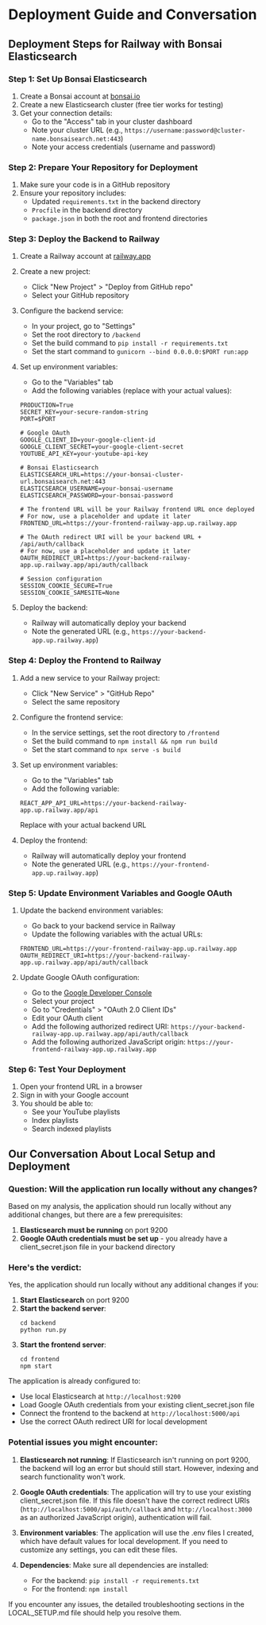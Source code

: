 # Deployment Guide and Conversation

## Deployment Steps for Railway with Bonsai Elasticsearch

### Step 1: Set Up Bonsai Elasticsearch

1. Create a Bonsai account at [bonsai.io](https://bonsai.io/)
2. Create a new Elasticsearch cluster (free tier works for testing)
3. Get your connection details:
   - Go to the "Access" tab in your cluster dashboard
   - Note your cluster URL (e.g., `https://username:password@cluster-name.bonsaisearch.net:443`)
   - Note your access credentials (username and password)

### Step 2: Prepare Your Repository for Deployment

1. Make sure your code is in a GitHub repository
2. Ensure your repository includes:
   - Updated `requirements.txt` in the backend directory
   - `Procfile` in the backend directory
   - `package.json` in both the root and frontend directories

### Step 3: Deploy the Backend to Railway

1. Create a Railway account at [railway.app](https://railway.app/)
2. Create a new project:
   - Click "New Project" > "Deploy from GitHub repo"
   - Select your GitHub repository

3. Configure the backend service:
   - In your project, go to "Settings"
   - Set the root directory to `/backend`
   - Set the build command to `pip install -r requirements.txt`
   - Set the start command to `gunicorn --bind 0.0.0.0:$PORT run:app`

4. Set up environment variables:
   - Go to the "Variables" tab
   - Add the following variables (replace with your actual values):
   
   ```
   PRODUCTION=True
   SECRET_KEY=your-secure-random-string
   PORT=$PORT
   
   # Google OAuth
   GOOGLE_CLIENT_ID=your-google-client-id
   GOOGLE_CLIENT_SECRET=your-google-client-secret
   YOUTUBE_API_KEY=your-youtube-api-key
   
   # Bonsai Elasticsearch
   ELASTICSEARCH_URL=https://your-bonsai-cluster-url.bonsaisearch.net:443
   ELASTICSEARCH_USERNAME=your-bonsai-username
   ELASTICSEARCH_PASSWORD=your-bonsai-password
   
   # The frontend URL will be your Railway frontend URL once deployed
   # For now, use a placeholder and update it later
   FRONTEND_URL=https://your-frontend-railway-app.up.railway.app
   
   # The OAuth redirect URI will be your backend URL + /api/auth/callback
   # For now, use a placeholder and update it later
   OAUTH_REDIRECT_URI=https://your-backend-railway-app.up.railway.app/api/auth/callback
   
   # Session configuration
   SESSION_COOKIE_SECURE=True
   SESSION_COOKIE_SAMESITE=None
   ```

5. Deploy the backend:
   - Railway will automatically deploy your backend
   - Note the generated URL (e.g., `https://your-backend-app.up.railway.app`)

### Step 4: Deploy the Frontend to Railway

1. Add a new service to your Railway project:
   - Click "New Service" > "GitHub Repo"
   - Select the same repository

2. Configure the frontend service:
   - In the service settings, set the root directory to `/frontend`
   - Set the build command to `npm install && npm run build`
   - Set the start command to `npx serve -s build`

3. Set up environment variables:
   - Go to the "Variables" tab
   - Add the following variable:
   ```
   REACT_APP_API_URL=https://your-backend-railway-app.up.railway.app/api
   ```
   Replace with your actual backend URL

4. Deploy the frontend:
   - Railway will automatically deploy your frontend
   - Note the generated URL (e.g., `https://your-frontend-app.up.railway.app`)

### Step 5: Update Environment Variables and Google OAuth

1. Update the backend environment variables:
   - Go back to your backend service in Railway
   - Update the following variables with the actual URLs:
   ```
   FRONTEND_URL=https://your-frontend-railway-app.up.railway.app
   OAUTH_REDIRECT_URI=https://your-backend-railway-app.up.railway.app/api/auth/callback
   ```

2. Update Google OAuth configuration:
   - Go to the [Google Developer Console](https://console.developers.google.com/)
   - Select your project
   - Go to "Credentials" > "OAuth 2.0 Client IDs"
   - Edit your OAuth client
   - Add the following authorized redirect URI:
     `https://your-backend-railway-app.up.railway.app/api/auth/callback`
   - Add the following authorized JavaScript origin:
     `https://your-frontend-railway-app.up.railway.app`

### Step 6: Test Your Deployment

1. Open your frontend URL in a browser
2. Sign in with your Google account
3. You should be able to:
   - See your YouTube playlists
   - Index playlists
   - Search indexed playlists

## Our Conversation About Local Setup and Deployment

### Question: Will the application run locally without any changes?

Based on my analysis, the application should run locally without any additional changes, but there are a few prerequisites:

1. **Elasticsearch must be running** on port 9200
2. **Google OAuth credentials must be set up** - you already have a client_secret.json file in your backend directory

### Here's the verdict:

Yes, the application should run locally without any additional changes if you:

1. **Start Elasticsearch** on port 9200
2. **Start the backend server**:
   ```
   cd backend
   python run.py
   ```
3. **Start the frontend server**:
   ```
   cd frontend
   npm start
   ```

The application is already configured to:
- Use local Elasticsearch at `http://localhost:9200`
- Load Google OAuth credentials from your existing client_secret.json file
- Connect the frontend to the backend at `http://localhost:5000/api`
- Use the correct OAuth redirect URI for local development

### Potential issues you might encounter:

1. **Elasticsearch not running**: If Elasticsearch isn't running on port 9200, the backend will log an error but should still start. However, indexing and search functionality won't work.

2. **Google OAuth credentials**: The application will try to use your existing client_secret.json file. If this file doesn't have the correct redirect URIs (`http://localhost:5000/api/auth/callback` and `http://localhost:3000` as an authorized JavaScript origin), authentication will fail.

3. **Environment variables**: The application will use the .env files I created, which have default values for local development. If you need to customize any settings, you can edit these files.

4. **Dependencies**: Make sure all dependencies are installed:
   - For the backend: `pip install -r requirements.txt`
   - For the frontend: `npm install`

If you encounter any issues, the detailed troubleshooting sections in the LOCAL_SETUP.md file should help you resolve them.
